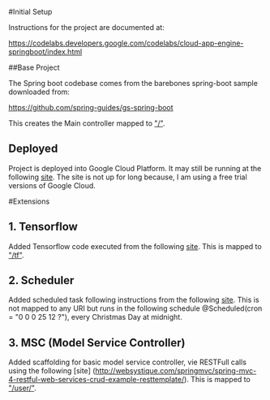 
#Initial Setup

Instructions for the project are documented at:

https://codelabs.developers.google.com/codelabs/cloud-app-engine-springboot/index.html

##Base Project 

The Spring boot codebase comes from the barebones spring-boot sample downloaded from:

https://github.com/spring-guides/gs-spring-boot


This creates the Main controller mapped to ["/"](http://deocampo-barebones.appspot.com/).

## Deployed

Project is deployed into Google Cloud Platform. It may still be running at the following [site](http://deocampo-barebones.appspot.com/). The site is not up for long because, I am using a free trial versions of Google Cloud.


#Extensions

## 1. Tensorflow

Added Tensorflow code executed from the following [site](https://www.tensorflow.org/install/install_java). This is mapped to ["/tf"](http://deocampo-barebones.appspot.com/tf).

## 2. Scheduler

Added scheduled task following instructions from the following [site](https://spring.io/guides/gs/scheduling-tasks/). This is not mapped to any URI but runs in the following schedule  @Scheduled(cron = "0 0 0 25 12 ?"), every Christmas Day at midnight.

## 3. MSC (Model Service Controller) 

Added scaffolding for basic model service controller, vie RESTFull calls using the following [site] (http://websystique.com/springmvc/spring-mvc-4-restful-web-services-crud-example-resttemplate/). This is mapped to  ["/user/"](http://deocampo-barebones.appspot.com/users/).

